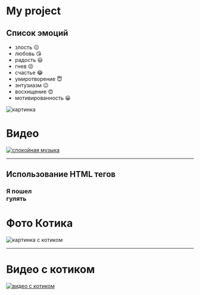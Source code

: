 # My project
## Список эмоций
* злость :confounded:
* любовь :kissing_heart:
* радость :smiley:
* гнев :persevere:
* счастье :joy:
* умиротворение :innocent:
* энтузиазм :neutral_face:
* восхищение :heart_eyes:
* мотивированность :grinning:


![картинка](https://berez.org/uploads/posts/2020-03/1584418352_s1200.jpg)

# Видео
[![спокойная музыка](https://www.shkolazhizni.ru/img/content/i187/187867_or.jpg)](https://www.youtube.com/watch?v=S7U8ExhCK50)

---
## Использование HTML тегов
### **Я пошел <br> гулять**

# Фото Котика
![картинка с котиком](https://encrypted-tbn0.gstatic.com/images?q=tbn:ANd9GcSYuanYTxxSHP8tIgVAyBFZ3rUGGVJJaAipIA&usqp=CAU)

---
# Видео с котиком
[![видео с котиком](https://encrypted-tbn0.gstatic.com/images?q=tbn:ANd9GcRo_4Wam8mCh2dzCJ9Ho1kfKoi56j3Cy9o99w&usqp=CAU)](https://www.youtube.com/watch?v=6D7l6LfbH_M)